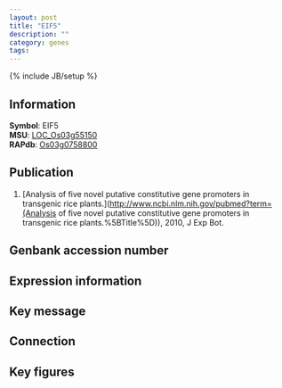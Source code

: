 ```yaml
---
layout: post
title: "EIF5"
description: ""
category: genes
tags: 
---
```

{% include JB/setup %}

## Information
__Symbol__: EIF5  
__MSU__: [LOC_Os03g55150](http://rice.plantbiology.msu.edu/cgi-bin/ORF_infopage.cgi?orf=LOC_Os03g55150)  
__RAPdb__: [Os03g0758800](http://rapdb.dna.affrc.go.jp/viewer/gbrowse_details/irgsp1?name=Os03g0758800)  

## Publication
1. [Analysis of five novel putative constitutive gene promoters in transgenic rice plants.](http://www.ncbi.nlm.nih.gov/pubmed?term=(Analysis of five novel putative constitutive gene promoters in transgenic rice plants.%5BTitle%5D)), 2010, J Exp Bot.

## Genbank accession number

## Expression information

## Key message

## Connection

## Key figures



